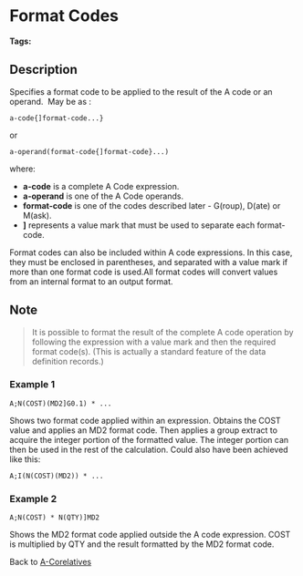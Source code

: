 # Format Codes

<PageHeader />

**Tags:**
<badge text='format' vertical='middle' />
<badge text='jql' vertical='middle' />

## Description

Specifies a format code to be applied to the result of the A code or an operand.  May be as :

```
a-code{]format-code...}
```

or

```
a-operand(format-code{]format-code}...)
```

where:

- **a-code** is a complete A Code expression.
- **a-operand** is one of the A Code operands.
- **format-code** is one of the codes described later - G(roup), D(ate) or M(ask).
- **]** represents a value mark that must be used to separate each format-code.

Format codes can also be included within A code expressions. In this case, they must be enclosed in parentheses, and separated with a value mark if more than one format code is used.All format codes will convert values from an internal format to an output format.

## Note

> It is possible to format the result of the complete A code operation by following the expression with a value mark and then the required format code(s). (This is actually a standard feature of the data definition records.)

### Example 1

```
A;N(COST)(MD2]G0.1) * ...
```

Shows two format code applied within an expression. Obtains the COST value and applies an MD2 format code. Then applies a group extract to acquire the integer portion of the formatted value. The integer portion can then be used in the rest of the calculation. Could also have been achieved like this:

```
A;I(N(COST)(MD2)) * ...
```

### Example 2

```
A;N(COST) * N(QTY)]MD2
```

Shows the MD2 format code applied outside the A code expression. COST is multiplied by QTY and the result formatted by the MD2 format code.

Back to [A-Corelatives](./../a-correlatives)

  
<PageFooter />
